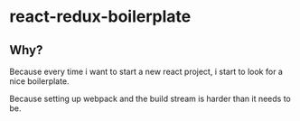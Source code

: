 # react-redux-boilerplate
## Why?

Because every time i want to start a new react project, i start to look for a nice boilerplate.

Because setting up webpack and the build stream is harder than it needs to be.
